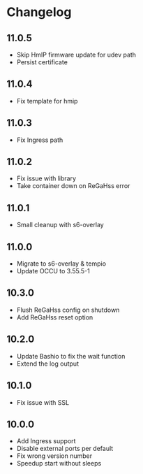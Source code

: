 # Changelog

## 11.0.5

- Skip HmIP firmware update for udev path
- Persist certificate

## 11.0.4

- Fix template for hmip

## 11.0.3

- Fix Ingress path

## 11.0.2

- Fix issue with library
- Take container down on ReGaHss error

## 11.0.1

- Small cleanup with s6-overlay

## 11.0.0

- Migrate to s6-overlay & tempio
- Update OCCU to 3.55.5-1

## 10.3.0

- Flush ReGaHss config on shutdown
- Add ReGaHss reset option

## 10.2.0

- Update Bashio to fix the wait function
- Extend the log output

## 10.1.0

- Fix issue with SSL

## 10.0.0

- Add Ingress support
- Disable external ports per default
- Fix wrong version number
- Speedup start without sleeps
